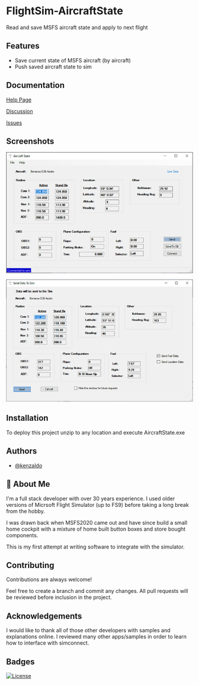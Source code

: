 
# FlightSim-AircraftState

Read and save MSFS aircraft state and apply to next flight


## Features

- Save current state of MSFS aircraft (by aircraft)
- Push saved aircraft state to sim


## Documentation

[Help Page](https://htmlpreview.github.io/?https://github.com/kenz67/FlightSim-AircraftState/blob/master/AircraftState/docs/Help.html)

[Discussion](https://github.com/kenz67/FlightSim-AircraftState/discussions)

[Issues](https://github.com/kenz67/FlightSim-AircraftState/issues)

## Screenshots

![Main Page](https://raw.githubusercontent.com/kenz67/FlightSim-AircraftState/master/AircraftState/docs/MainPage.png)

![Send To Sim Page](https://raw.githubusercontent.com/kenz67/FlightSim-AircraftState/master/AircraftState/docs/SendToSim.png)
## Installation

To deploy this project unzip to any location and execute AircraftState.exe 
## Authors

- [@kenzaldo](https://github.com/kenz67)


## 🚀 About Me
I'm a full stack developer with over 30 years experience.  I used older versions of Micrsoft Flight Simulator (up to FS9) before taking a long break from the hobby.

I was drawn back when MSFS2020 came out and have since build a small home cockpit with a mixture of home built button boxes and store bought components.

This is my first attempt at writing software to integrate with the simulator.


## Contributing

Contributions are always welcome!

Feel free to create a branch and commit any changes.  All pull requests will be reviewed before inclusion in the project.

## Acknowledgements

I would like to thank all of those other developers with samples and explanations online.  I reviewed many other apps/samples in order to learn how to interface with simconnect.

## Badges

[![License](https://img.shields.io/badge/License-BSD_3--Clause-blue.svg)](https://opensource.org/licenses/BSD-3-Clause)
